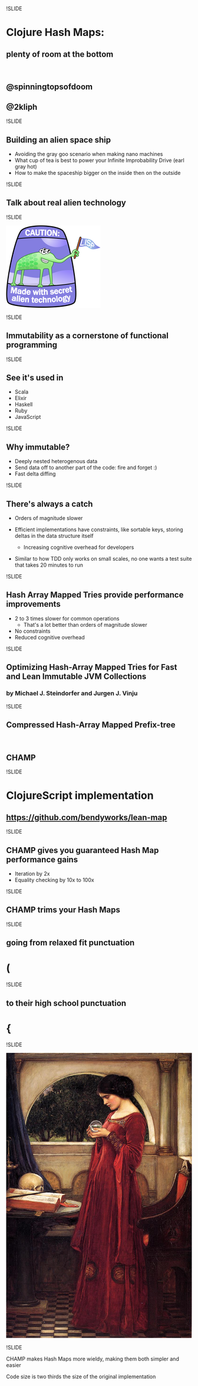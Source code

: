 !SLIDE

# Clojure Hash Maps:
## plenty of room at the bottom

&nbsp;
## @spinningtopsofdoom
## @2kliph

!SLIDE

## Building an alien space ship

- Avoiding the gray goo scenario when making nano machines
- What cup of tea is best to power your Infinite Improbability Drive (earl gray hot)
- How to make the spaceship bigger on the inside then on the outside

!SLIDE

## Talk about real alien technology

!SLIDE

![LISP Alien](../../images/lisp_alien_fancy.png)

!SLIDE

## Immutability as a cornerstone of functional programming

!SLIDE

## See it's used in

- Scala
- Elixir
- Haskell
- Ruby
- JavaScript

!SLIDE

## Why immutable?

- Deeply nested heterogenous data
- Send data off to another part of the code: fire and forget :)
- Fast delta diffing

!SLIDE

## There's always a catch
- Orders of magnitude slower
- Efficient implementations have constraints, like sortable keys,
  storing deltas in the data structure itself
  - Increasing cognitive overhead for developers

- Similar to how TDD only works on small scales, no one wants a test
  suite that takes 20 minutes to run

!SLIDE

## Hash Array Mapped Tries provide performance improvements

- 2 to 3 times slower for common operations
  - That's a lot better than orders of magnitude slower
- No constraints
- Reduced cognitive overhead

!SLIDE

## Optimizing Hash-Array Mapped Tries for Fast and Lean Immutable JVM Collections
### by Michael J. Steindorfer and Jurgen J. Vinju

!SLIDE

## Compressed Hash-Array Mapped Prefix-tree

&nbsp;
## CHAMP

!SLIDE

# ClojureScript implementation

## https://github.com/bendyworks/lean-map

!SLIDE

## CHAMP gives you guaranteed Hash Map performance gains

- Iteration by 2x
- Equality checking by 10x to 100x

!SLIDE

## CHAMP trims your Hash Maps

!SLIDE

## going from relaxed fit punctuation
# **(**


!SLIDE

## to their high school punctuation
# **{**

!SLIDE

![Wizard School](../../images/John_William_Waterhouse_-_The_Crystal_Ball.JPG)

!SLIDE

CHAMP makes Hash Maps more wieldy, making them both simpler and easier

Code size is two thirds the size of the original implementation
